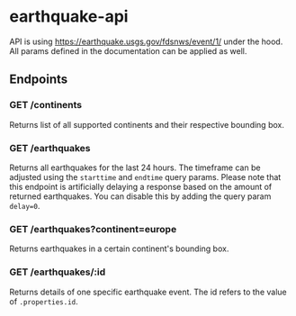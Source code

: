 # earthquake-api

API is using https://earthquake.usgs.gov/fdsnws/event/1/ under the hood. All params defined in the documentation can be applied as well.

## Endpoints

### GET /continents

Returns list of all supported continents and their respective bounding box.

### GET /earthquakes

Returns all earthquakes for the last 24 hours. The timeframe can be adjusted using the `starttime` and `endtime` query params.
Please note that this endpoint is artificially delaying a response based on the amount of returned earthquakes. You can disable this by adding the query param `delay=0`.

### GET /earthquakes?continent=europe

Returns earthquakes in a certain continent's bounding box.

### GET /earthquakes/:id

Returns details of one specific earthquake event. The id refers to the value of `.properties.id`.